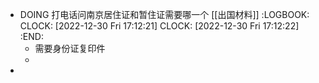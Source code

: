 - DOING 打电话问南京居住证和暂住证需要哪一个 [[出国材料]]
  :LOGBOOK:
  CLOCK: [2022-12-30 Fri 17:12:21]
  CLOCK: [2022-12-30 Fri 17:12:22]
  :END:
	- 需要身份证复印件
	-
-